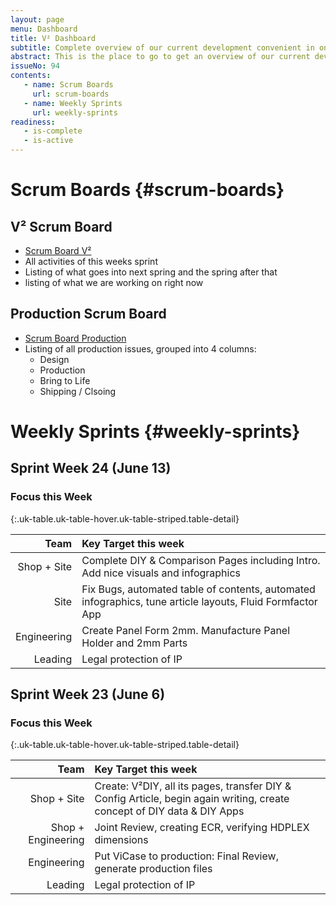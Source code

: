 ```yaml
---
layout: page
menu: Dashboard
title: V² Dashboard
subtitle: Complete overview of our current development convenient in one place.
abstract: This is the place to go to get an overview of our current development.
issueNo: 94
contents:
   - name: Scrum Boards
     url: scrum-boards
   - name: Weekly Sprints
     url: weekly-sprints
readiness:
   - is-complete
   - is-active
---
```


# Scrum Boards {#scrum-boards}

## V² Scrum Board ######
- [Scrum Board V²](https://waffle.io/V-Squared/V-Squared.github.io)
- All activities of this weeks sprint
- Listing of what goes into next spring and the spring after that
- listing of what we are working on right now


## Production Scrum Board ######
- [Scrum Board Production](https://waffle.io/V-Squared/v2-Production)
- Listing of all production issues, grouped into 4 columns:
   - Design
   - Production
   - Bring to Life
   - Shipping / Clsoing


# Weekly Sprints {#weekly-sprints}

## Sprint Week 24 (June 13)

### Focus this Week

{:.uk-table.uk-table-hover.uk-table-striped.table-detail}

| Team | Key Target this week |
|------:|:--------------------|
| Shop + Site | Complete DIY & Comparison Pages including Intro. Add nice visuals and infographics |
| Site | Fix Bugs, automated table of contents, automated infographics, tune article layouts, Fluid Formfactor App |
| Engineering | Create Panel Form 2mm. Manufacture Panel Holder and 2mm Parts |
| Leading | Legal protection of IP |


## Sprint Week 23 (June 6)

### Focus this Week

{:.uk-table.uk-table-hover.uk-table-striped.table-detail}

| Team | Key Target this week |
|------:|:--------------------|
| Shop + Site | Create: V²DIY, all its pages, transfer DIY & Config Article, begin again writing, create concept of DIY data & DIY Apps |
| Shop + Engineering | Joint Review, creating ECR, verifying HDPLEX dimensions |
| Engineering | Put ViCase to production: Final Review, generate production files |
| Leading | Legal protection of IP |

